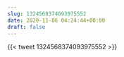 ```yaml
---
slug: 1324568374093975552
date: 2020-11-06 04:24:44+00:00
draft: false
---
```


{{< tweet 1324568374093975552 >}}
